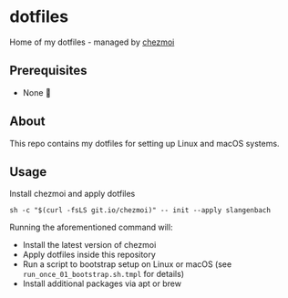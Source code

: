 # dotfiles
Home of my dotfiles - managed by [chezmoi](https://www.chezmoi.io)

## Prerequisites
* None :rocket:

## About
This repo contains my dotfiles for setting up Linux and macOS systems.

## Usage
Install chezmoi and apply dotfiles

    sh -c "$(curl -fsLS git.io/chezmoi)" -- init --apply slangenbach

Running the aforementioned command will:
* Install the latest version of chezmoi
* Apply dotfiles inside this repository
* Run a script to bootstrap setup on Linux or macOS (see `run_once_01_bootstrap.sh.tmpl` for details)
* Install additional packages via apt or brew
